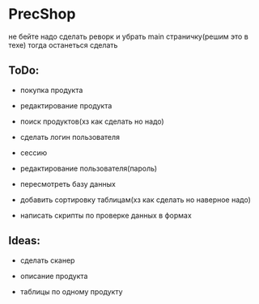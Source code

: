 # PrecShop
не бейте
надо сделать реворк и убрать main страничку(решим это в техе)
тогда останеться сделать

## ToDo:

- покупка продукта
- редактирование продукта

- поиск продуктов(хз как сделать но надо)

- сделать логин пользователя
- сессию
- редактирование пользователя(пароль)

- пересмотреть базу данных

- добавить сортировку таблицам(хз как сделать но наверное надо)

- написать скрипты по проверке данных в формах

## Ideas:

- сделать сканер

- описание продукта

- таблицы по одному продукту